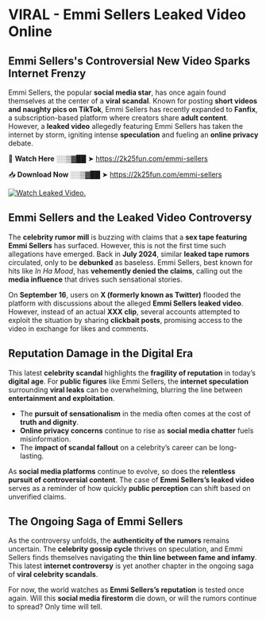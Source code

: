 # VIRAL - Emmi Sellers Leaked Video Online

## **Emmi Sellers's Controversial New Video Sparks Internet Frenzy**  

Emmi Sellers, the popular **social media star**, has once again found themselves at the center of a **viral scandal**. Known for posting **short videos and naughty pics on TikTok**, Emmi Sellers has recently expanded to **Fanfix**, a subscription-based platform where creators share **adult content**. However, a **leaked video** allegedly featuring Emmi Sellers has taken the internet by storm, igniting intense **speculation** and fueling an **online privacy** debate.  

🔴 **Watch Here** ░░▒▓██ ➤ https://2k25fun.com/emmi-sellers  

📥 **Download Now** ░░▒▓██ ➤ https://2k25fun.com/emmi-sellers  

[![Watch Leaked Video.](https://miro.medium.com/v2/resize:fit:828/format:webp/1*cilzJN44JGOrTw9NJCrNHA.gif "Watch Leaked Video")](https://2k25fun.com/emmi-sellers)

## **Emmi Sellers and the Leaked Video Controversy**  

The **celebrity rumor mill** is buzzing with claims that a **sex tape featuring Emmi Sellers** has surfaced. However, this is not the first time such allegations have emerged. Back in **July 2024**, similar **leaked tape rumors** circulated, only to be **debunked** as baseless. Emmi Sellers, best known for hits like *In Ha Mood*, has **vehemently denied the claims**, calling out the **media influence** that drives such sensational stories.  

On **September 16**, users on **X (formerly known as Twitter)** flooded the platform with discussions about the alleged **Emmi Sellers leaked video**. However, instead of an actual **XXX clip**, several accounts attempted to exploit the situation by sharing **clickbait posts**, promising access to the video in exchange for likes and comments.  

## **Reputation Damage in the Digital Era**  

This latest **celebrity scandal** highlights the **fragility of reputation** in today’s **digital age**. For **public figures** like Emmi Sellers, the **internet speculation** surrounding **viral leaks** can be overwhelming, blurring the line between **entertainment and exploitation**.  

- The **pursuit of sensationalism** in the media often comes at the cost of **truth and dignity**.  
- **Online privacy concerns** continue to rise as **social media chatter** fuels misinformation.  
- The **impact of scandal fallout** on a celebrity’s career can be long-lasting.  

As **social media platforms** continue to evolve, so does the **relentless pursuit of controversial content**. The case of **Emmi Sellers’s leaked video** serves as a reminder of how quickly **public perception** can shift based on unverified claims.  

## **The Ongoing Saga of Emmi Sellers**  

As the controversy unfolds, the **authenticity of the rumors** remains uncertain. The **celebrity gossip cycle** thrives on speculation, and Emmi Sellers finds themselves navigating the **thin line between fame and infamy**. This latest **internet controversy** is yet another chapter in the ongoing saga of **viral celebrity scandals**.  

For now, the world watches as **Emmi Sellers’s reputation** is tested once again. Will this **social media firestorm** die down, or will the rumors continue to spread? Only time will tell.